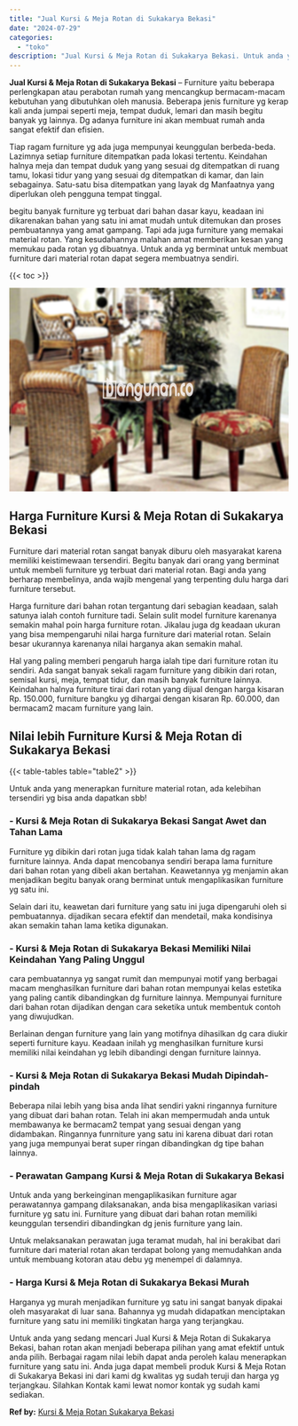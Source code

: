 ```yaml
---
title: "Jual Kursi & Meja Rotan di Sukakarya Bekasi"
date: "2024-07-29"
categories: 
  - "toko"
description: "Jual Kursi & Meja Rotan di Sukakarya Bekasi. Untuk anda yang sedang mencari Jual Kursi & Meja Rotan di Sukakarya Bekasi, bahan rotan akan menjadi beberapa pi..."
---
```


**Jual Kursi & Meja Rotan di Sukakarya Bekasi** – Furniture yaitu beberapa perlengkapan atau perabotan rumah yang mencangkup bermacam-macam kebutuhan yang dibutuhkan oleh manusia. Beberapa jenis furniture yg kerap kali anda jumpai seperti meja, tempat duduk, lemari dan masih begitu banyak yg lainnya. Dg adanya furniture ini akan membuat rumah anda sangat efektif dan efisien.

Tiap ragam furniture yg ada juga mempunyai keunggulan berbeda-beda. Lazimnya setiap furniture ditempatkan pada lokasi tertentu. Keindahan halnya meja dan tempat duduk yang yang sesuai dg ditempatkan di ruang tamu, lokasi tidur yang yang sesuai dg ditempatkan di kamar, dan lain sebagainya. Satu-satu bisa ditempatkan yang layak dg Manfaatnya yang diperlukan oleh pengguna tempat tinggal.

begitu banyak furniture yg terbuat dari bahan dasar kayu, keadaan ini dikarenakan bahan yang satu ini amat mudah untuk ditemukan dan proses pembuatannya yang amat gampang. Tapi ada juga furniture yang memakai material rotan. Yang kesudahannya malahan amat memberikan kesan yang memukau pada rotan yg dibuatnya. Untuk anda yg berminat untuk membuat furniture dari material rotan dapat segera membuatnya sendiri.

{{< toc >}}

![Jual Kursi & Meja Rotan di Sukakarya Bekasi](/images/kursi-meja-rotan-murah18.png)

## Harga Furniture Kursi & Meja Rotan di Sukakarya Bekasi

Furniture dari material rotan sangat banyak diburu oleh masyarakat karena memiliki keistimewaan tersendiri. Begitu banyak dari orang yang berminat untuk membeli furniture yg terbuat dari material rotan. Bagi anda yang berharap membelinya, anda wajib mengenal yang terpenting dulu harga dari furniture tersebut.

Harga furniture dari bahan rotan tergantung dari sebagian keadaan, salah satunya ialah contoh furniture tadi. Selain sulit model furniture karenanya semakin mahal poin harga furniture rotan. Jikalau juga dg keadaan ukuran yang bisa mempengaruhi nilai harga furniture dari material rotan. Selain besar ukurannya karenanya nilai harganya akan semakin mahal.

Hal yang paling memberi pengaruh harga ialah tipe dari furniture rotan itu sendiri. Ada sangat banyak sekali ragam furniture yang dibikin dari rotan, semisal kursi, meja, tempat tidur, dan masih banyak furniture lainnya. Keindahan halnya furniture tirai dari rotan yang dijual dengan harga kisaran Rp. 150.000, furniture bangku yg dihargai dengan kisaran Rp. 60.000, dan bermacam2 macam furniture yang lain.

## Nilai lebih Furniture Kursi & Meja Rotan di Sukakarya Bekasi

{{< table-tables table="table2" >}}

Untuk anda yang menerapkan furniture material rotan, ada kelebihan tersendiri yg bisa anda dapatkan sbb!

### \- Kursi & Meja Rotan di Sukakarya Bekasi Sangat Awet dan Tahan Lama

Furniture yg dibikin dari rotan juga tidak kalah tahan lama dg ragam furniture lainnya. Anda dapat mencobanya sendiri berapa lama furniture dari bahan rotan yang dibeli akan bertahan. Keawetannya yg menjamin akan menjadikan begitu banyak orang berminat untuk mengaplikasikan furniture yg satu ini.

Selain dari itu, keawetan dari furniture yang satu ini juga dipengaruhi oleh si pembuatannya. dijadikan secara efektif dan mendetail, maka kondisinya akan semakin tahan lama ketika digunakan.

### \- Kursi & Meja Rotan di Sukakarya Bekasi Memiliki Nilai Keindahan Yang Paling Unggul

cara pembuatannya yg sangat rumit dan mempunyai motif yang berbagai macam menghasilkan furniture dari bahan rotan mempunyai kelas estetika yang paling cantik dibandingkan dg furniture lainnya. Mempunyai furniture dari bahan rotan dijadikan dengan cara seketika untuk membentuk contoh yang diwujudkan.

Berlainan dengan furniture yang lain yang motifnya dihasilkan dg cara diukir seperti furniture kayu. Keadaan inilah yg menghasilkan furniture kursi memiliki nilai keindahan yg lebih dibandingi dengan furniture lainnya.

### \- Kursi & Meja Rotan di Sukakarya Bekasi Mudah Dipindah-pindah

Beberapa nilai lebih yang bisa anda lihat sendiri yakni ringannya furniture yang dibuat dari bahan rotan. Telah ini akan mempermudah anda untuk membawanya ke bermacam2 tempat yang sesuai dengan yang didambakan. Ringannya funrniture yang satu ini karena dibuat dari rotan yang juga mempunyai berat super ringan dibandingkan dg tipe bahan lainnya.

### \- Perawatan Gampang Kursi & Meja Rotan di Sukakarya Bekasi

Untuk anda yang berkeinginan mengaplikasikan furniture agar perawatannya gampang dilaksanakan, anda bisa mengaplikasikan variasi furniture yg satu ini. Furniture yang dibuat dari bahan rotan memiliki keunggulan tersendiri dibandingkan dg jenis furniture yang lain.

Untuk melaksanakan perawatan juga teramat mudah, hal ini berakibat dari furniture dari material rotan akan terdapat bolong yang memudahkan anda untuk membuang kotoran atau debu yg menempel di dalamnya.

### \- Harga Kursi & Meja Rotan di Sukakarya Bekasi Murah

Harganya yg murah menjadikan furniture yg satu ini sangat banyak dipakai oleh masyarakat di luar sana. Bahannya yg mudah didapatkan menciptakan furniture yang satu ini memiliki tingkatan harga yang terjangkau.

Untuk anda yang sedang mencari Jual Kursi & Meja Rotan di Sukakarya Bekasi, bahan rotan akan menjadi beberapa pilihan yang amat efektif untuk anda pilih. Berbagai ragam nilai lebih dapat anda peroleh kalau menerapkan furniture yang satu ini. Anda juga dapat membeli produk Kursi & Meja Rotan di Sukakarya Bekasi ini dari kami dg kwalitas yg sudah teruji dan harga yg terjangkau. Silahkan Kontak kami lewat nomor kontak yg sudah kami sediakan.

**Ref by:** [Kursi & Meja Rotan Sukakarya Bekasi](https://id.wikipedia.org/wiki/Kursi)
